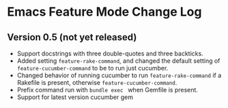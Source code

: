 Emacs Feature Mode Change Log
=============================

Version 0.5 (not yet released)
------------------------------

* Support docstrings with three double-quotes and three backticks.
* Added setting `feature-rake-command`, and changed the default
  setting of `feature-cucumber-command` to be to run just cucumber.
* Changed behavior of running cucumber to run `feature-rake-command`
  if a Rakefile is present, otherwise `feature-cucumber-command`.
* Prefix command run with `bundle exec ` when Gemfile is present.
* Support for latest version cucumber gem
